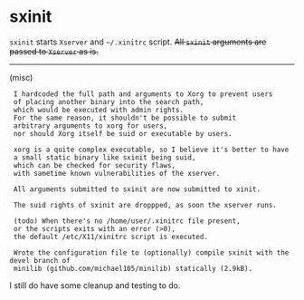 # sxinit


`sxinit` starts `Xserver` and `~/.xinitrc` script. 
~~All `sxinit` arguments are passed to `Xserver` as is.~~


----

(misc)

	 I hardcoded the full path and arguments to Xorg to prevent users 
	 of placing another binary into the search path,
	 which would be executed with admin rights.
	 For the same reason, it shouldn't be possible to submit 
	 arbitrary arguments to xorg for users,
	 nor should Xorg itself be suid or executable by users.
	
	 xorg is a quite complex executable, so I believe it's better to have 
	 a small static binary like sxinit being suid,
	 which can be checked for security flaws,
	 with sametime known vulnerabilities of the xserver.
	
	 All arguments submitted to sxinit are now submitted to xinit.
	
	 The suid rights of sxinit are droppped, as soon the xserver runs.
	
	 (todo) When there's no /home/user/.xinitrc file present,
	 or the scripts exits with an error (>0), 
	 the default /etc/X11/xinitrc script is executed.
	
	 Wrote the configuration file to (optionally) compile sxinit with the devel branch of 
	 minilib (github.com/michael105/minilib) statically (2.9kB).


I still do have some cleanup and testing to do.
